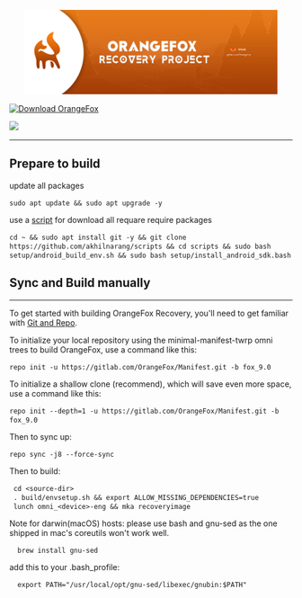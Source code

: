 <p align="center">
  <img width="450" height="150" src="logo.jpg">
</p>

<a href="https://sourceforge.net/projects/orangefox/files"><img alt="Download OrangeFox" src="https://a.fsdn.com/con/app/sf-download-button" width=276 height=48 srcset="https://a.fsdn.com/con/app/sf-download-button?button_size=2x 2x"></a>

<a title="Crowdin" target="_blank" href="https://crowdin.com/project/orangefox"><img src="https://d322cqt584bo4o.cloudfront.net/orangefox/localized.svg"></a>

---------------

## Prepare to build ##

update all packages

    sudo apt update && sudo apt upgrade -y
    
use a [script](https://github.com/akhilnarang/scripts) for download all requare require packages

    cd ~ && sudo apt install git -y && git clone https://github.com/akhilnarang/scripts && cd scripts && sudo bash setup/android_build_env.sh && sudo bash setup/install_android_sdk.bash

## Sync and Build manually ##
---------------

To get started with building OrangeFox Recovery, you'll need to get
familiar with [Git and Repo](https://source.android.com/source/using-repo.html).

To initialize your local repository using the minimal-manifest-twrp omni trees to build OrangeFox, use a command like this:

    repo init -u https://gitlab.com/OrangeFox/Manifest.git -b fox_9.0
    
To initialize a shallow clone (recommend), which will save even more space, use a command like this:

    repo init --depth=1 -u https://gitlab.com/OrangeFox/Manifest.git -b fox_9.0

Then to sync up:

    repo sync -j8 --force-sync

Then to build:

     cd <source-dir>
     . build/envsetup.sh && export ALLOW_MISSING_DEPENDENCIES=true 
     lunch omni_<device>-eng && mka recoveryimage

Note for darwin(macOS) hosts:
 please use bash and gnu-sed as the one shipped in mac's coreutils won't work well.
 
      brew install gnu-sed

 add this to your .bash_profile:
 
      export PATH="/usr/local/opt/gnu-sed/libexec/gnubin:$PATH"
     

